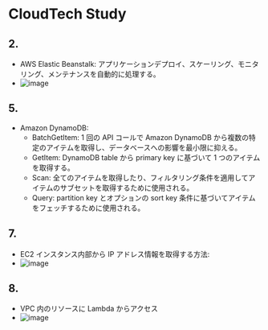 # CloudTech Study

## 2.

- AWS Elastic Beanstalk: アプリケーションデプロイ、スケーリング、モニタリング、メンテナンスを自動的に処理する。
- ![image](https://github.com/yoshikikasama/network-and-server/assets/61643054/59c0f008-9d5e-4631-b20d-a867ffc45608)

## 5.

- Amazon DynamoDB:
  - BatchGetItem: 1 回の API コールで Amazon DynamoDB から複数の特定のアイテムを取得し、データベースへの影響を最小限に抑える。
  - GetItem: DynamoDB table から primary key に基づいて 1 つのアイテムを取得する。
  - Scan: 全てのアイテムを取得したり、フィルタリング条件を適用してアイテムのサブセットを取得するために使用される。
  - Query: partition key とオプションの sort key 条件に基づいてアイテムをフェッチするために使用される。

## 7.

- EC2 インスタンス内部から IP アドレス情報を取得する方法:
- ![image](https://github.com/yoshikikasama/network-and-server/assets/61643054/502b7aeb-2b7a-46f4-8d14-0e240e3bf41f)

## 8.

- VPC 内のリソースに Lambda からアクセス
- ![image](https://github.com/yoshikikasama/network-and-server/assets/61643054/cdc92a55-1a33-4be8-b069-416d888cb73b)

